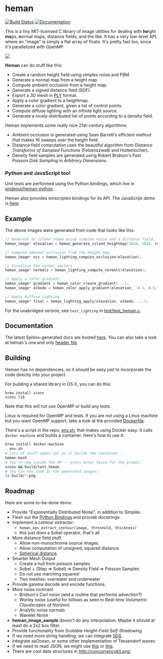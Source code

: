 
# heman

[![Build Status](https://travis-ci.org/prideout/heman.svg?branch=master)](https://travis-ci.org/prideout/heman) [![Documentation](https://readthedocs.org/projects/heman/badge/?version=latest)](http://heman.readthedocs.org/en/latest/)

This is a tiny MIT-licensed C library of image utilities for dealing with **he**ight **ma**ps, **n**ormal maps, distance fields, and the like.  It has a very low-level API, where an "image" is simply a flat array of floats.  It's pretty fast too, since it's parallelized with OpenMP.

![](https://github.com/prideout/heman/blob/master/docs/_static/islands.png)

**Heman** can do stuff like this:
- Create a random height field using simplex noise and FBM.
- Generate a normal map from a height map.
- Compute ambient occlusion from a height map.
- Generate a signed distance field (SDF).
- Export a 3D mesh in [PLY](http://paulbourke.net/dataformats/ply/) format.
- Apply a color gradient to a heightmap.
- Generate a color gradient, given a list of control points.
- Compute diffuse lighting with an infinite light source.
- Generate a nicely-distributed list of points according to a density field.

Heman implements some really nice 21st-century algorithms:

- Ambient occlusion is generated using Sean Barrett's efficient method that makes 16 sweeps over the height field.
- Distance field computation uses the beautiful algorithm from _Distance Transforms of Sampled Functions_ (Felzenszwalb and Huttenlocher).
- Density field samples are generated using Robert Bridson's _Fast Poisson Disk Sampling in Arbitrary Dimensions_.

### Python and JavaScript too!
Unit tests are performed using the Python bindings, which live in [prideout/heman-python](https://github.com/prideout/heman-python).

Heman also provides emscripten bindings for its API.  The JavaScript demo is [here](http://prideout.github.io/heman).

## Example

The above images were generated from code that looks like this:

```c
// Generate an island shape using simplex noise and a distance field.
heman_image* elevation = heman_generate_island_heightmap(1024, 1024, rand());

// Compute ambient occlusion from the height map.
heman_image* occ = heman_lighting_compute_occlusion(elevation);

// Visualize the normal vectors.
heman_image* normals = heman_lighting_compute_normals(elevation);

// Apply a color gradient.
heman_image* gradient = heman_color_create_gradient(...);
heman_image* albedo = heman_color_apply_gradient(elevation, -0.5, 0.5, grad);

// Apply diffuse lighting.
heman_image* final = heman_lighting_apply(elevation, albedo, ...);
```

For the unabridged version, see `test_lighting` in [test/test_heman.c](https://github.com/prideout/heman/blob/master/test/test_heman.c).

## Documentation

The latest Sphinx-generated docs are hosted [here](http://heman.readthedocs.org/en/latest/).  You can also take a look at heman's one and only [header file](https://github.com/prideout/heman/blob/master/include/heman.h).

## Building

Heman has no dependencies, so it should be easy just to incorporate the code directly into your project.

For building a shared library in OS X, you can do this:
```
brew install scons
scons lib
```

Note that this will not use OpenMP or build any tests.

Linux is required for OpenMP and tests.  If you are not using a Linux machine but you want OpenMP support, take a look at the provided [Dockerfile](https://github.com/prideout/heman/blob/master/Dockerfile).

There's a script in the repo, [env.sh](https://github.com/prideout/heman/blob/master/env.sh), that makes using Docker easy.  It calls `docker-machine` and builds a container.  Here's how to use it:

```bash
brew install docker-machine
. env.sh
# Lots of stuff spews out as it builds the container...
heman-bash
# You're now inside the VM -- press enter twice for the prompt.
scons && build/test_heman
# You can now look at the generated images:
ls build/*.png
```

## Roadmap

Here are some to-be-done items:
- Provide "Exponentially Distributed Noise", in addition to Simplex.
- Flesh out the [Python Bindings](https://github.com/prideout/heman-python) and provide docstrings.
- Implement a contour extractor:
   - `heman_ops_extract_contour(image, threshold, thickness)`
   - this just does a Sobel operator, that's all
- More distance field stuff.
  - Allow non-monochrome source images.
  - Allow computation of unsigned, squared distance.
  - [Spherical distance](http://experilous.com/1/blog/post/generating-spherical-distance-fields-from-polygons).
- Smarter Mesh Output
  - Create a hull from poisson samples
  - Sobel + (Step => Sobel) => Density Field => Poisson Samples
  - Do not use marching squares!
  - Two meshes: overwater and underwater
- Provide gamma decode and encode functions.
- More noise routines!
    - Bridson's Curl noise (and a routine that performs advection?)
    - Worley noise (useful for billows as seen in _Real-time Volumetric Cloudscapes of Horizon_)
    - Analytic noise normals
    - Wavelet Noise
- **heman_image_sample** doesn't do any interpolation.  Maybe it should at least do a 2x2 box filter.
- Provide functionality from _Scalable Height-Field Self-Shadowing_
- If we need more string handling, we can integrate [SDS](https://github.com/antirez/sds).
- Integrate aaOcean, or some other implementation of Tessendorf waves.
- If we need to read JSON, we might use [this](https://github.com/sheredom/json.h) or [this](https://github.com/mitsuhiko/johanson).
- There are cool data structures in http://concurrencykit.org/
